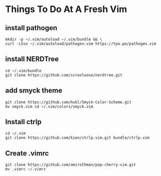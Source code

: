 # Things To Do At A Fresh Vim

## install pathogen
     
    mkdir -p ~/.vim/autoload ~/.vim/bundle && \
    curl -LSso ~/.vim/autoload/pathogen.vim https://tpo.pe/pathogen.vim

## install NERDTree
    
    cd ~/.vim/bundle
    git clone https://github.com/scrooloose/nerdtree.git

## add smyck theme

    git clone https://github.com/hukl/Smyck-Color-Scheme.git
    mv smyck.vim cd ~/.vim/colors/smyck.vim

## Install ctrlp

    cd ~/.vim
    git clone https://github.com/kien/ctrlp.vim.git bundle/ctrlp.vim

## Create .vimrc

    git clone https://github.com/amirothman/pop-cherry-vim.git
    mv .vimrc ~/.vimrc
